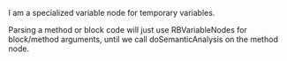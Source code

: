 I am a specialized variable node for temporary variables.

Parsing a method or block code will just use RBVariableNodes for block/method arguments, until we call doSemanticAnalysis on the method node.
